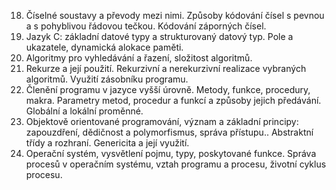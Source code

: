 18. Číselné soustavy a převody mezi nimi. Způsoby kódování čísel s pevnou a s pohyblivou řádovou tečkou. Kódování záporných čísel. 
19. Jazyk C: základní datové typy a strukturovaný datový typ. Pole a ukazatele, dynamická alokace paměti.
20. Algoritmy pro vyhledávání a řazení, složitost algoritmů.
21. Rekurze a její použití. Rekurzivní a nerekurzivní realizace vybraných algoritmů. Využití zásobníku programu. 
22. Členění programu v jazyce vyšší úrovně. Metody, funkce, procedury, makra. Parametry metod, procedur a funkcí a způsoby jejich předávání. Globální a lokální proměnné.
23. Objektově orientované programování, význam a základní principy: zapouzdření, dědičnost a polymorfismus, správa přístupu.. Abstraktní třídy a rozhraní. Genericita a její využití.
24. Operační systém, vysvětlení pojmu, typy, poskytované funkce. Správa procesů v operačním systému, vztah programu a procesu, životní cyklus procesu.